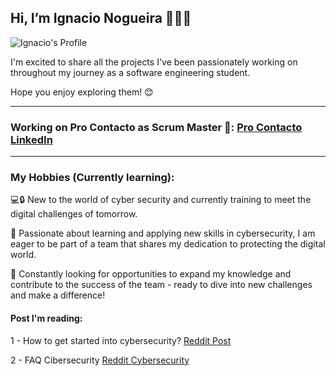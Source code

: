 ## Hi, I’m Ignacio Nogueira 👨🏽‍💻

![Ignacio's Profile](https://github.com/IgnacioNogueira/Profile-images/blob/main/Profile%20picture.jpg?raw=true)

I'm excited to share all the projects I've been passionately working on throughout my journey as a software engineering student.

Hope you enjoy exploring them! 😊

---

### Working on Pro Contacto as Scrum Master 🏢: [Pro Contacto LinkedIn](https://www.linkedin.com/company/grupoprocontacto/mycompany/verification/)

---

### My Hobbies (Currently learning): 

💻🔒 New to the world of cyber security and currently training to meet the digital challenges of tomorrow.

🚀 Passionate about learning and applying new skills in cybersecurity, I am eager to be part of a team that shares my dedication to protecting the digital world.

💪 Constantly looking for opportunities to expand my knowledge and contribute to the success of the team - ready to dive into new challenges and make a difference!


#### Post I'm reading: 

1 - How to get started into cybersecurity?
[Reddit Post](https://www.reddit.com/r/cybersecurity/comments/ti6a1n/how_to_get_started_into_cybersecurity/)

2 - FAQ Cibersecurity
[Reddit Cybersecurity](https://www.reddit.com/r/cybersecurity/wiki/faq/#wiki_faq)
